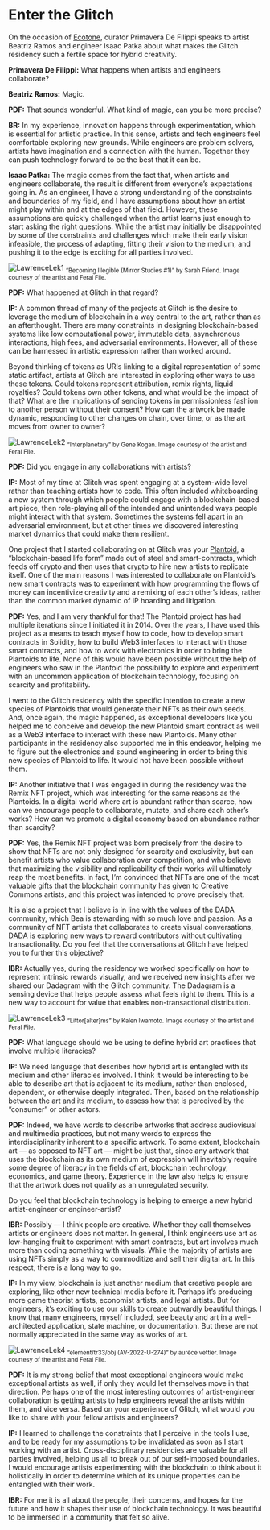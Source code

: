 # Enter the Glitch

On the occasion of [Ecotone](https://feralfile.com/exhibitions/ecotone-swo), curator Primavera De Filippi speaks to artist Beatriz Ramos and engineer Isaac Patka about what makes the Glitch residency such a fertile space for hybrid creativity.

**Primavera De Filippi:** What happens when artists and engineers collaborate?

**Beatriz Ramos:** Magic.

**PDF:** That sounds wonderful. What kind of magic, can you be more precise?

**BR:** In my experience, innovation happens through experimentation, which is essential for artistic practice. In this sense, artists and tech engineers feel comfortable exploring new grounds. While engineers are problem solvers, artists have imagination and a connection with the human. Together they can push technology forward to be the best that it can be.

**Isaac Patka:** The magic comes from the fact that, when artists and engineers collaborate, the result is different from everyone’s expectations going in. As an engineer, I have a strong understanding of the constraints and boundaries of my field, and I have assumptions about how an artist might play within and at the edges of that field. However, these assumptions are quickly challenged when the artist learns just enough to start asking the right questions. While the artist may initially be disappointed by some of the constraints and challenges which make their early vision infeasible, the process of adapting, fitting their vision to the medium, and pushing it to the edge is exciting for all parties involved.

![LawrenceLek1](https://github.com/bitmark-inc/feral-file-docs/assets/62201063/dc7a5c5d-1a36-4d6f-bd93-1d83117d303d)
<sub>“Becoming Illegible (Mirror Studies #1)” by Sarah Friend. Image courtesy of the artist and Feral File.</sub>

**PDF:** What happened at Glitch in that regard?

**IP:** A common thread of many of the projects at Glitch is the desire to leverage the medium of blockchain in a way central to the art, rather than as an afterthought. There are many constraints in designing blockchain-based systems like low computational power, immutable data, asynchronous interactions, high fees, and adversarial environments. However, all of these can be harnessed in artistic expression rather than worked around.

Beyond thinking of tokens as URIs linking to a digital representation of some static artifact, artists at Glitch are interested in exploring other ways to use these tokens. Could tokens represent attribution, remix rights, liquid royalties? Could tokens own other tokens, and what would be the impact of that? What are the implications of sending tokens in permissionless fashion to another person without their consent? How can the artwork be made dynamic, responding to other changes on chain, over time, or as the art moves from owner to owner?

![LawrenceLek2](https://github.com/bitmark-inc/feral-file-docs/assets/62201063/a4d3eade-d810-477c-9e03-497a75817185)
<sub>“Interplanetary” by Gene Kogan. Image courtesy of the artist and Feral File.</sub>

**PDF:** Did you engage in any collaborations with artists?

**IP:** Most of my time at Glitch was spent engaging at a system-wide level rather than teaching artists how to code. This often included whiteboarding a new system through which people could engage with a blockchain-based art piece, then role-playing all of the intended and unintended ways people might interact with that system. Sometimes the systems fell apart in an adversarial environment, but at other times we discovered interesting market dynamics that could make them resilient.

One project that I started collaborating on at Glitch was your [Plantoid](http://plantoid.org/), a “blockchain-based life form” made out of steel and smart-contracts, which feeds off crypto and then uses that crypto to hire new artists to replicate itself. One of the main reasons I was interested to collaborate on Plantoid’s new smart contracts was to experiment with how programming the flows of money can incentivize creativity and a remixing of each other’s ideas, rather than the common market dynamic of IP hoarding and litigation.

**PDF:** Yes, and I am very thankful for that! The Plantoid project has had multiple iterations since I initiated it in 2014. Over the years, I have used this project as a means to teach myself how to code, how to develop smart contracts in Solidity, how to build Web3 interfaces to interact with those smart contracts, and how to work with electronics in order to bring the Plantoids to life. None of this would have been possible without the help of engineers who saw in the Plantoid the possibility to explore and experiment with an uncommon application of blockchain technology, focusing on scarcity and profitability.

I went to the Glitch residency with the specific intention to create a new species of Plantoids that would generate their NFTs as their own seeds. And, once again, the magic happened, as exceptional developers like you helped me to conceive and develop the new Plantoid smart contract as well as a Web3 interface to interact with these new Plantoids. Many other participants in the residency also supported me in this endeavor, helping me to figure out the electronics and sound engineering in order to bring this new species of Plantoid to life. It would not have been possible without them.

**IP:** Another initiative that I was engaged in during the residency was the Remix NFT project, which was interesting for the same reasons as the Plantoids. In a digital world where art is abundant rather than scarce, how can we encourage people to collaborate, mutate, and share each other’s works? How can we promote a digital economy based on abundance rather than scarcity?

**PDF:** Yes, the Remix NFT project was born precisely from the desire to show that NFTs are not only designed for scarcity and exclusivity, but can benefit artists who value collaboration over competition, and who believe that maximizing the visibility and replicability of their works will ultimately reap the most benefits. In fact, I’m convinced that NFTs are one of the most valuable gifts that the blockchain community has given to Creative Commons artists, and this project was intended to prove precisely that.

It is also a project that I believe is in line with the values of the DADA community, which Bea is stewarding with so much love and passion. As a community of NFT artists that collaborates to create visual conversations, DADA is exploring new ways to reward contributors without cultivating transactionality. Do you feel that the conversations at Glitch have helped you to further this objective?

**IBR:** Actually yes, during the residency we worked specifically on how to represent intrinsic rewards visually, and we received new insights after we shared our Dadagram with the Glitch community. The Dadagram is a sensing device that helps people assess what feels right to them. This is a new way to account for value that enables non-transactional distribution.

![LawrenceLek3](https://github.com/bitmark-inc/feral-file-docs/assets/62201063/18f929bb-9ebc-42a5-9120-38b1581192e2)
<sub>“Littor[alter]ms” by Kalen Iwamoto. Image courtesy of the artist and Feral File.</sub>

**PDF:** What language should we be using to define hybrid art practices that involve multiple literacies?

**IP:** We need language that describes how hybrid art is entangled with its medium and other literacies involved. I think it would be interesting to be able to describe art that is adjacent to its medium, rather than enclosed, dependent, or otherwise deeply integrated. Then, based on the relationship between the art and its medium, to assess how that is perceived by the “consumer” or other actors.

**PDF:** Indeed, we have words to describe artworks that address audiovisual and multimedia practices, but not many words to express the interdisciplinarity inherent to a specific artwork. To some extent, blockchain art –– as opposed to NFT art –– might be just that, since any artwork that uses the blockchain as its own medium of expression will inevitably require some degree of literacy in the fields of art, blockchain technology, economics, and game theory. Experience in the law also helps to ensure that the artwork does not qualify as an unregulated security.

Do you feel that blockchain technology is helping to emerge a new hybrid artist-engineer or engineer-artist?

**IBR:** Possibly –– I think people are creative. Whether they call themselves artists or engineers does not matter. In general, I think engineers use art as low-hanging fruit to experiment with smart contracts, but art involves much more than coding something with visuals. While the majority of artists are using NFTs simply as a way to commoditize and sell their digital art. In this respect, there is a long way to go.

**IP:** In my view, blockchain is just another medium that creative people are exploring, like other new technical media before it. Perhaps it’s producing more game theorist artists, economist artists, and legal artists. But for engineers, it’s exciting to use our skills to create outwardly beautiful things. I know that many engineers, myself included, see beauty and art in a well-architected application, state machine, or documentation. But these are not normally appreciated in the same way as works of art.

![LawrenceLek4](https://github.com/bitmark-inc/feral-file-docs/assets/62201063/0b0dc0df-0918-46e5-a2f0-f3a133eea5c7)
<sub>“element/tr33/obj (AV-2022-U-274)” by aurèce vettier. Image courtesy of the artist and Feral File.</sub>

**PDF:** It is my strong belief that most exceptional engineers would make exceptional artists as well, if only they would let themselves move in that direction. Perhaps one of the most interesting outcomes of artist-engineer collaboration is getting artists to help engineers reveal the artists within them, and vice versa. Based on your experience of Glitch, what would you like to share with your fellow artists and engineers?

**IP:** I learned to challenge the constraints that I perceive in the tools I use, and to be ready for my assumptions to be invalidated as soon as I start working with an artist. Cross-disciplinary residencies are valuable for all parties involved, helping us all to break out of our self-imposed boundaries. I would encourage artists experimenting with the blockchain to think about it holistically in order to determine which of its unique properties can be entangled with their work.

**IBR:** For me it is all about the people, their concerns, and hopes for the future and how it shapes their use of blockchain technology. It was beautiful to be immersed in a community that felt so alive.
